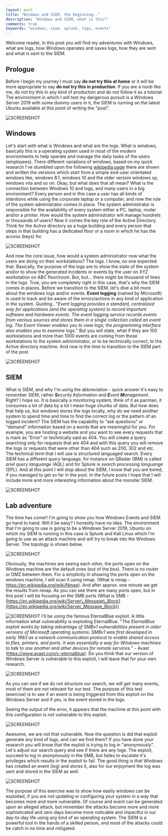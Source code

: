 ```yaml
---
layout: post
title: "Windows and SIEM, the beginning.."
description: "Windows and SIEM, what is this?"
comments: true
keywords: "windows, siem, splunk, logs, events"
---
```



Welcome reader, in this post you will find my adventures with Windows, what are logs, how Windows operates and saves logs, how they are sent and what is sent to the SIEM.

## Prologue

Before I begin my journey I must say **do not try this at home** or it will be more appropriate to say **do not try this in production**. If you are a noob like me, do not try this in any kind of production and do not follow it as a tutorial. The environment in which I will test my dangerous pursuit is a Windows Server 2019 with some dummy users in it, the SIEM is running on the latest Ubuntu available at this point of writing the "post".

![SCREENSHOT](https://i.imgur.com/R8tD6S6.png)

## Windows

Let's start with what is Windows and what are the logs. What is windows, basically this is a operating system used in most of the modern environments to help operate and manage the daily tasks of the users (employees). There different variations of windows, based on my quick research I've stumbled upon the following [wikipedia page](https://en.wikipedia.org/wiki/Microsoft_Windows) there are shown and written the versions which start from a simple end-user orientated windows like, windows 8.1, windows 10 and the older version windows xp, windows vita and so on. Okay, but what does that all mean? What is the connection between Windows 10 and logs, and many users in a big environment? Every person and in this case a user has all kinds of intentions while using the corporate laptop or a computer, and now the role of the system administrator comes in place. The system administrator is responsible for the availability of every system either a PC, laptop, router and/or a printer. How would the system administrator will manage hundrets or thousands of users? Now it comes the key role of the Active Directory. Think for the Active directory as a huge building and every person that steps in that building has a dedicated floor or a room in which he has the access (keys) for.

![SCREENSHOT](https://i.imgur.com/D6P2qz0.png)

And now the core issue, how would a system administrator now what the users are doing on their workstations? The logs. I know, no one expected that. Basically, the purpose of the logs are to show the state of the system and/or to show the generated incidents or events by the user on XYZ workstation on ABC floor/room. But, but... there might be thousand of lines in the logs. True, you are completely right in this case, that's why the SIEM comes in places. Before we transition to the SIEM, let's dive a bit more about the windows logs and/or events.
**Event logging** (named by Microsoft) is used to track and be aware of the errors/actions in any kind of application in the system. Quoting.. "*Event logging provides a standard, centralized way for applications (and the operating system) to record important software and hardware events. The event logging service records events from various sources and stores them in a single collection called an event log. The Event Viewer enables you to view logs; the programming interface also enables you to examine logs.*" But you will state, what if they are 100 workstations and more than 1000 events are coming from those workstations to the system administrator, or to be technically correct, to the Active directory machine. And now is the time to transition to the SIEM part of the post.

![SCREENSHOT](https://i.imgur.com/1Idzt94.png)

## SIEM

What is SIEM, and why I'm using the abbreviation - quick answer it's easy to remember SIEM, rather ***S**ecurity **I**nformation and **E**vent **M**anagement*. Right? I hope so. It is basically a monitoring system, think of it as pacman, it consumes a lot of data by a lot I mean huge chunks of data. But how does that help us, but windows stores the logs locally, why do we need another system to spend time and time to find the correct log or the pattern of an logged incident? The SIEM has the capability to "ask questions" or "demand" information based on a words that are meaningful for you. For example, you are hosting a website and you want to see every requests that is mark as "Error" or technically said as 404. You will create a query searching only for requests that are 404 and with this query you will remove the logs or requests that were other than 404 such as 200, 302 and etc. The technical term that I will use is structured languaged search. Every SIEM has a different query language, for instance on QRadar (IBM) is called *ariel query languange* (AQL) and for Splunk is *search processing languange* (SPL). And at this point I will stop about the SIEM, I know that you are bored, if you managed to get so far in the post. In the future posts I hope that I will include more and more interesting information about the monster SIEM.

![SCREENSHOT](https://i.imgur.com/8UWMVCV.png)

## Lab adventure

The time has come!! I'm going to show you how Windows Events and SIEM go hand to hand. Will it be easy? I honestly have no idea. The environment that I'm going to use is going to be a Windows Server 2019, Ubuntu on which my SIEM is running in this case is Splunk and Kali Linux which I'm going to use as an attack machine and will try to break into the Windows Server. The topology is shown below.

![SCREENSHOT](https://i.imgur.com/16P2IFJ.png)

Obviously, the machines are seeing each other, the ports open on the Windows machine are the default ones (out of the box). There is no router or DMZ between them. For a simplicity in showing the ports open on the windows machine, I will scan it using nmap. (What is nmap - https://en.wikipedia.org/wiki/Nmap). And after approx. one minute we get the results from nmap. As you can see there are many ports open, but in this post I will be focusing on the SMB ports (What is SMB - [https://en.wikipedia.org/wiki/Server\_Message\_Block](https://en.wikipedia.org/wiki/Server_Message_Block))

![SCREENSHOT](https://i.imgur.com/mfKQNKs.png)
I'll be using the famous EternalBlue exploit. A little information what vulnerability is exploiting EternalBlue. "*The EternalBlue exploit works by taking advantage of SMBv1 vulnerabilities present in older versions of Microsoft operating systems. SMBv1 was first developed in early 1983 as a network communication protocol to enable shared access to files, printers, and ports. It was essentially a way for Windows machines to talk to one another and other devices for remote services.*" \- Avast (https://www.avast.com/c-eternalblue). Do you think that our version of Windows Server is vulnerable to this exploit, I will leave that for your own research.

![SCREENSHOT](https://i.imgur.com/TTdwDAX.png)

As you can see if we do not structure our search, we will get many events, most of them are not relevant for our test. The purpose of this test (exercise) is to see if an event is being triggered from this exploit on the Windows Server and if yes, is the event stored in the logs.

Seeing the output of the error, it appears that the machine at this point with this configuration is not vulnerable to this exploit.

![SCREENSHOT](https://i.imgur.com/8ZNt5nh.png)

Awesome, we are not that vulnerable. Now the question is did that exploit generate any kind of logs, and can we find them? If you have done your research you will know that the exploit is trying to log in "anonymously". Let's adjust our search query and see if there are any logs. The exploit, succeed to log in anonymously in the SMB, but failes to escalate it's privileges which results in the exploit to fail. The good thing is that Windows has created an event (log) and stores it, also for our enjoyment the log was sent and stored in the SIEM as well.

![SCREENSHOT](https://i.imgur.com/y9vUswA.png)

The purpose of this exercise was to show how easily windows can be exploited, if you are not updating or configuring your system in a way that becomes more and more vulnerable. Of course and event can be generated upon an alleged attack, but remember the attacks become more and more sophisticated and zero days become more noticable and impactful in our day-to-day life using any kind of an operating system. The SIEM is a powerful tool in the hands of a skilled person, and most of the attacks could be catch in no time and mitigated.
